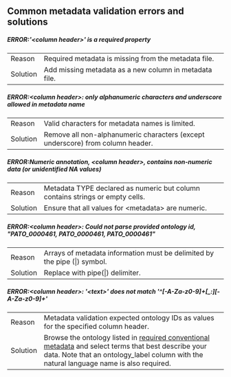 ## Common metadata validation errors and solutions

##### ERROR:'\<column header\>' is a required property
| | |
| --- | --- |
| Reason | Required metadata is missing from the metadata file. |
| Solution | Add missing metadata as a new column in metadata file.|
  
##### ERROR:\<column header\>: only alphanumeric characters and underscore allowed in metadata name
| | |
| --- | --- |
|  Reason  | Valid characters for metadata names is limited. |
|  Solution  | Remove all non-alphanumeric characters (except underscore) from column header. |
 
##### ERROR:Numeric annotation, \<column header\>, contains non-numeric data (or unidentified NA values)
| | |
| --- | --- |
|  Reason  | Metadata TYPE declared as numeric but column contains strings or empty cells. |
|  Solution  | Ensure that all values for \<metadata\> are numeric. |
   
##### ERROR:\<column header\>: Could not parse provided ontology id, "PATO_0000461, PATO_0000461, PATO_0000461"
| | |
| --- | --- |
|  Reason  | Arrays of metadata information must be delimited by the pipe (\|) symbol. |
|  Solution  | Replace with pipe(\|) delimiter. |
  
##### ERROR:\<column header\>: '\<text\>' does not match '\^[-A-Za-z0-9]+[_:][-A-Za-z0-9]+' 
| | |
| --- | --- |
|  Reason  | Metadata validation expected ontology IDs as values for the specified column header. |
|  Solution  | Browse the ontology listed in [required conventional metadata](https://github.com/broadinstitute/single_cell_portal/wiki/Metadata-File#required-conventional-metadata) and select terms that best describe your data. Note that an ontology_label column with the natural language name is also required. |


